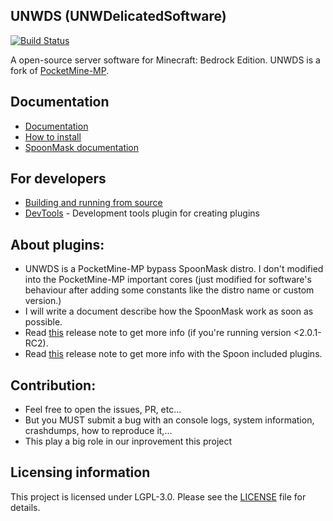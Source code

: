 ## UNWDS (UNWDelicatedSoftware)	
[![Build Status](https://travis-ci.com/UnnamedNetwork/UNWDS.svg?branch=stable)](https://travis-ci.com/UnnamedNetwork/UNWDS)

A open-source server software for Minecraft: Bedrock Edition. UNWDS is a fork of [PocketMine-MP](https://github.com/pmmp/PocketMine-MP).

## Documentation
- [Documentation](DOCUMENT.md)
- [How to install](INSTALL.md)
- [SpoonMask documentation](https://github.com/dtcu0ng/SpoonMask/blob/main/DOCUMENT.md)

## For developers
 * [Building and running from source](BUILDING.md)
 * [DevTools](https://github.com/pmmp/DevTools/) - Development tools plugin for creating plugins

## About plugins:
+ UNWDS is a PocketMine-MP bypass SpoonMask distro. I don't modified into the PocketMine-MP important cores (just modified for software's behaviour after adding some constants like the distro name or custom version.)
+ I will write a document describe how the SpoonMask work as soon as possible.
+ Read [this](https://github.com/dtcu0ng/UNWDS/releases/tag/2.0.1-RC2) release note to get more info (if you're running version <2.0.1-RC2).
+ Read [this](https://github.com/dtcu0ng/UNWDS/releases/tag/2.0.4%2Bdev.19) release note to get more info with the Spoon included plugins.

## Contribution:
+ Feel free to open the issues, PR, etc...
+ But you MUST submit a bug with an console logs, system information, crashdumps, how to reproduce it,... 
+ This play a big role in our inprovement this project	

## Licensing information
This project is licensed under LGPL-3.0. Please see the [LICENSE](/LICENSE) file for details.
